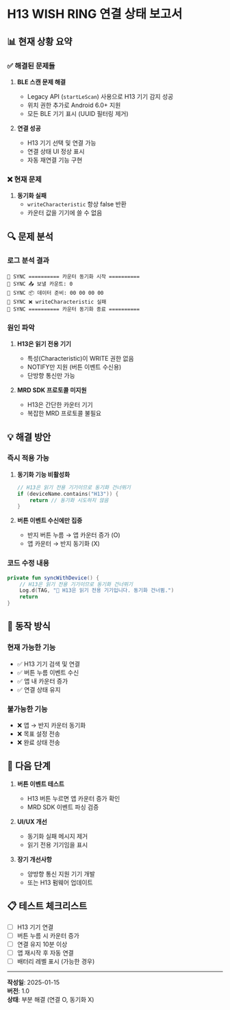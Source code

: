 # H13 WISH RING 연결 상태 보고서

## 📊 현재 상황 요약

### ✅ 해결된 문제들
1. **BLE 스캔 문제 해결**
   - Legacy API (`startLeScan`) 사용으로 H13 기기 감지 성공
   - 위치 권한 추가로 Android 6.0+ 지원
   - 모든 BLE 기기 표시 (UUID 필터링 제거)

2. **연결 성공**
   - H13 기기 선택 및 연결 가능
   - 연결 상태 UI 정상 표시
   - 자동 재연결 기능 구현

### ❌ 현재 문제
1. **동기화 실패**
   - `writeCharacteristic` 항상 false 반환
   - 카운터 값을 기기에 쓸 수 없음

## 🔍 문제 분석

### 로그 분석 결과
```
🔄 SYNC ========== 카운터 동기화 시작 ==========
🔄 SYNC 📤 보낼 카운트: 0
🔄 SYNC 📦 데이터 준비: 00 00 00 00
🔄 SYNC ❌ writeCharacteristic 실패
🔄 SYNC ========== 카운터 동기화 종료 ==========
```

### 원인 파악
1. **H13은 읽기 전용 기기**
   - 특성(Characteristic)이 WRITE 권한 없음
   - NOTIFY만 지원 (버튼 이벤트 수신용)
   - 단방향 통신만 가능

2. **MRD SDK 프로토콜 미지원**
   - H13은 간단한 카운터 기기
   - 복잡한 MRD 프로토콜 불필요

## 💡 해결 방안

### 즉시 적용 가능
1. **동기화 기능 비활성화**
   ```kotlin
   // H13은 읽기 전용 기기이므로 동기화 건너뛰기
   if (deviceName.contains("H13")) {
       return // 동기화 시도하지 않음
   }
   ```

2. **버튼 이벤트 수신에만 집중**
   - 반지 버튼 누름 → 앱 카운터 증가 (O)
   - 앱 카운터 → 반지 동기화 (X)

### 코드 수정 내용
```kotlin
private fun syncWithDevice() {
    // H13은 읽기 전용 기기이므로 동기화 건너뛰기
    Log.d(TAG, "🔄 H13은 읽기 전용 기기입니다. 동기화 건너뜀.")
    return
}
```

## 📱 동작 방식

### 현재 가능한 기능
- ✅ H13 기기 검색 및 연결
- ✅ 버튼 누름 이벤트 수신
- ✅ 앱 내 카운터 증가
- ✅ 연결 상태 유지

### 불가능한 기능
- ❌ 앱 → 반지 카운터 동기화
- ❌ 목표 설정 전송
- ❌ 완료 상태 전송

## 🎯 다음 단계

1. **버튼 이벤트 테스트**
   - H13 버튼 누르면 앱 카운터 증가 확인
   - MRD SDK 이벤트 파싱 검증

2. **UI/UX 개선**
   - 동기화 실패 메시지 제거
   - 읽기 전용 기기임을 표시

3. **장기 개선사항**
   - 양방향 통신 지원 기기 개발
   - 또는 H13 펌웨어 업데이트

## 📋 테스트 체크리스트

- [ ] H13 기기 연결
- [ ] 버튼 누름 시 카운터 증가
- [ ] 연결 유지 10분 이상
- [ ] 앱 재시작 후 자동 연결
- [ ] 배터리 레벨 표시 (가능한 경우)

---

**작성일**: 2025-01-15  
**버전**: 1.0  
**상태**: 부분 해결 (연결 O, 동기화 X)